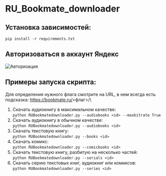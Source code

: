 # RU_Bookmate_downloader
## Установка зависимостей:
`pip install -r requirements.txt`

## Авторизоваться в аккаунт Яндекс
![Авторизация](https://github.com/kettle017/RU_Bookmate_downloader/assets/37309120/bb3453eb-5d44-4410-b2e1-05193c88333e)

## Примеры запуска скрипта:
Для определения нужного флага смотрите на URL, в нем всегда есть подсказка: https://bookmate.ru/<флаг>/<id>\
1. Скачать аудиокнигу в максимальном качестве:\
`python RUBookmatedownloader.py --audiobooks <id> --maxbitrate True`
3. Скачать аудиокнигу в обычном качестве:\
`python RUBookmatedownloader.py --audiobooks <id>`
4. Скачать текстовую книгу:\
`python RUBookmatedownloader.py --books <id>`
5. Скачать комикс:\
`python RUBookmatedownloader.py --comicbooks <id>`
6. Скачать текстовую книгу, разбитую на несколько частей:\
`python RUBookmatedownloader.py --serials <id>`
5. Скачать серию текстовых книг, аудиокниг или комиксов:\
`python RUBookmatedownloader.py --series <id>`
